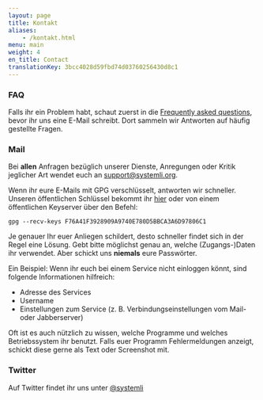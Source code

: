 ```yaml
---
layout: page
title: Kontakt
aliases:
    - /kontakt.html
menu: main
weight: 4
en_title: Contact
translationKey: 3bcc4028d59fbd74d03760256430d8c1
---
```


### FAQ

Falls ihr ein Problem habt, schaut zuerst in die [Frequently asked questions](https://wiki.systemli.org/faq), bevor ihr uns eine E-Mail schreibt. Dort sammeln wir Antworten auf häufig gestellte Fragen.

### Mail

Bei **allen** Anfragen bezüglich unserer Dienste, Anregungen oder Kritik jeglicher Art wendet euch an [support@systemli.org](mailto:support@systemli.org).

Wenn ihr eure E-Mails mit GPG verschlüsselt, antworten wir schneller. Unseren öffentlichen Schlüssel bekommt ihr [hier](https://keys.openpgp.org/vks/v1/by-fingerprint/F76A41F3928909A9740E780D5BBCA3A6D97806C1) oder von einem öffentlichen Keyserver über den Befehl:

`gpg --recv-keys F76A41F3928909A9740E780D5BBCA3A6D97806C1`

Je genauer Ihr euer Anliegen schildert, desto schneller findet sich in der Regel eine Lösung. Gebt bitte möglichst genau an, welche (Zugangs-)Daten ihr verwendet. Aber schickt uns **niemals** eure Passwörter.

Ein Beispiel: Wenn ihr euch bei einem Service nicht einloggen könnt, sind folgende Informationen hilfreich:

*   Adresse des Services
*   Username
*   Einstellungen zum Service (z. B. Verbindungseinstellungen vom Mail- oder Jabberserver)

Oft ist es auch nützlich zu wissen, welche Programme und welches Betriebssystem ihr benutzt. Falls euer Programm Fehlermeldungen anzeigt, schickt diese gerne als Text oder Screenshot mit.

### Twitter

Auf Twitter findet ihr uns unter [@systemli](https://twitter.com/systemli)
